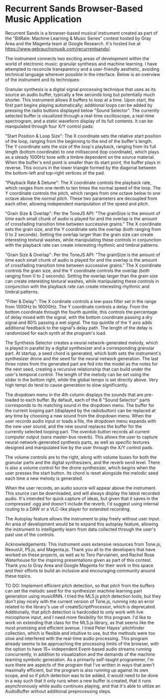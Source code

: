 # Recurrent Sands Browser-Based Music Application

Recurrent Sands is a browser-based musical instrument created as part of the "BitRate: Machine Learning & Music Series" contest hosted by Gray Area and the Magenta team at Google Research. It's hosted live at https://www.gebrauchsmusik.com/recurrentsands/. 

The instrument connects two exciting areas of development within the world of electronic music: granular synthesis and machine learning. I have attempted to reconcile transparency and a user-friendly aesthetic, avoiding technical language wherever possible in the interface. Below is an overview of the instrument and its techniques:

Granular synthesis is a digital signal processing technique that uses as its source an audio buffer, typically a few seconds long but potentially much shorter. This instrument allows 8 buffers to loop at a time. Upon start, the first part begins playing automatically; additional loops can be added by pressing the radio buttons displayed below "Sound Selector". The currently selected buffer is visualized through a real-time oscilloscope, a real-time spectrogram, and a static waveform display of its full contents. It can be manipulated through four X/Y control pads:

"Start Position & Loop Size": The X coordinate sets the relative start position of the loop, ranging from the beginning to the end of the buffer's length. The Y coordinate sets the size of the loop's playback, ranging from its full length (bottom coordinate) to one millisecond (top coordinate), which plays as a steady 1000Hz tone with a timbre dependent on the source material. When the buffer's end point is smaller than its start point, the buffer plays in reverse. This occurs in the lower triangle formed by the diagonal between the bottom-left and top-right vertices of the pad.

"Playback Rate & Detune": The X coordinate controls the playback rate, which ranges from one-tenth to ten times the normal speed of the loop. The Y coordinate controls the pitch, which ranges from one octave below to one octave above the normal pitch. These two parameters are decoupled from each other, allowing independent manipulation of the speed and pitch.

"Grain Size & Overlap": Per the ToneJS API: "The grainSize is the amount of time each small chunk of audio is played for and the overlap is the amount of crossfading transition time between successive grains." The X coordinate sets the grain size, and the Y coordinate sets the overlap (both ranging from 0 to 2 seconds). Setting the overlap larger than the grain size can create interesting textural washes, while manipulating these controls in conjunction with the playback rate can create interesting rhythmic and timbral patterns.

"Grain Size & Overlap": Per the ToneJS API: "The grainSize is the amount of time each small chunk of audio is played for and the overlap is the amount of crossfading transition time between successive grains." The X coordinate controls the grain size, and the Y coordinate controls the overlap (both ranging from 0 to 2 seconds). Setting the overlap larger than the grain size can create interesting textural washes, while manipulating these controls in conjunction with the playback rate can create interesting rhythmic and timbral patterns.

"Filter & Delay": The X cordinate controls a low-pass filter set in the range from 1000Hz to 16000Hz. The Y coordinate controls a delay. From the bottom coordinate through the fourth quintile, this controls the percentage of delay mixed with the signal, with the bottom coordinate passing a dry signal and 80% passing a wet signal. The top quintile of the Y axis adds additional feedback to the signal's delay path. The length of the delay is randomized for each synth at the program's load.

The Synthesis Selector creates a neural network-generated melody, which is played in parallel by a digital synthesizer and a corresponding granular part. At startup, a seed chord is generated, which both sets the instrument's synthesizer drone and the seed for the neural network generation. The last three notes from the generated part are fed into the model as the notes for the next seed, creating a recursive relationship that can build under the user's temporal control. The length of the melody can be set using the slider in the bottom right, while the global tempo is set directly above. Very high tempi do tend to cause generation to slow significantly.

The dropdown menu in the 4th column displays the sounds that are pre-loaded to each buffer. By default, each of the 8 "Sound Selector" parts corresponds to its matching sound in the dropdown menu. The buffer for the current looping part (displayed by the radiobutton) can be replaced at any time by choosing a new sound from the dropdown menu. When the user records audio input or loads a file, the dropdown menu expands with the new user sound, and the new sound replaces the buffer for the currently selected looping part. The overdub button records all current computer output (sans master-bus reverb). This allows the user to capture neural-network-generated synthesis parts, as well as specific textures designed and manipulated live by the user through the X/Y control pads.

The volume controls are to the right, along with volume buses for both the granular parts and the digital synthesizers, and the reverb send level. There is also a volume control for the drone synthesizer, which begins when the user presses the start button. Its chord is reset alongside the melodic seed each time a new melody is generated.

When the user records, an audio source will appear above the instrument. This source can be downloaded, and will always display the latest recorded audio. It's intended for quick capture of ideas, but given that it saves in the compressed .ogg and doesn't include the reverb, I'd suggest using internal routing to a DAW or a VLC-like player for extended recording.

The Autoplay feature allows the instrument to play freely without user input. An area of development would be to expand this autoplay feature, allowing the instrument to intelligently learn from data collected through the user's past use of the controls.

Acknowledgements:
This instrument uses extensive resources from Tone.js, NexusUI, P5.js, and Magenta.js. Thank you all to the developers that have worked on these projects, as well as to Tero Parviainen, and Rachel Rose Waterhouse for the inspiring presentations given as part of this contest. Thank you to Gray Area and Google Magenta for their work in this space and their efforts to build an inclusive and encouraging community around these topics.


TO DO: Implement efficient pitch detection, so that pitch from the buffers can set the melodic seed for the synthesizer machine learning part generation using musicRNN. I tried the ML5.js pitch detection tools, but they don't play nicely with the current version of Tone.js, running into an error related to the library's use of createScriptProcessor, which is deprecated. Additionally, that pitch detection is hardcoded to only work with live microphone input, and I need more flexibility for this program. I'd like to work on extending that class for the ML5.js library, as that seems like the most promising and efficient avenue. I tried Peter Hayes' pitchfinder collection, which is flexible and intuitive to use, but the methods were too slow and interfered with the real-time audio processing. This program already seems to be approaching the processing limits of the browser, with the option to have 15+ independent Event-based audio streams running concurrently, in addition to visualization and the demands of the machine learning symbolic generation. As a primarily self-taught programmer, I'm sure there are aspects of the program that I've written in ways that aren't maximally efficient, but the program is also running up against its own scope, and so if pitch detection was to be added, it would need to be done in a way such that it only runs when a new buffer is created, that it runs asynchronously while audio continues playing, and that it's able to utilize an AudioBuffer without additional preprocessing steps.
